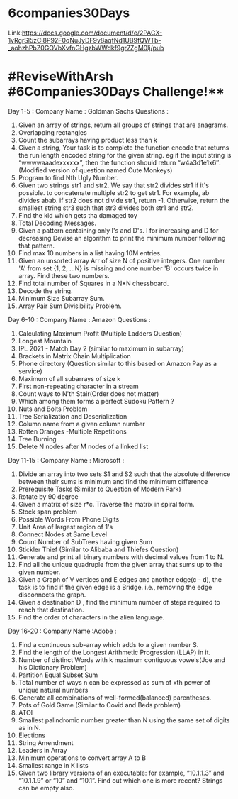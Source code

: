 # 6companies30Days

Link:https://docs.google.com/document/d/e/2PACX-1vRgrSl5zCl8P92F0qNuJyDF9v8aqfNd1UB9fQWTb-_aohzhPbZ0GOVbXvfnGHgzbWWdkf9gr7ZgM0lj/pub

# #ReviseWithArsh #6Companies30Days Challenge!**
Day 1-5 : Company Name : Goldman Sachs Questions :

1. Given an array of strings, return all groups of strings that are anagrams.
2. Overlapping rectangles
3. Count the subarrays having product less than k
4. Given a string, Your task is to complete the function encode that returns the run length encoded string for the given string.
eg if the input string is “wwwwaaadexxxxxx”, then the function should return “w4a3d1e1x6″.(Modified version of question named Cute Monkeys)
5. Program to find Nth Ugly Number.
6. Given two strings str1 and str2. We say that str2 divides str1 if it's possible. to concatenate multiple str2 to get str1. For example, ab divides abab. if str2 does not divide str1, return -1. Otherwise, return the smallest string str3 such that str3 divides both str1 and str2.
7. Find the kid which gets tha damaged toy
8. Total Decoding Messages.
9. Given a pattern containing only I's and D's. I for increasing and D for decreasing.Devise an algorithm to print the minimum number following that pattern.
10. Find max 10 numbers in a list having 10M entries.
11. Given an unsorted array Arr of size N of positive integers. One number 'A' from set {1, 2, …N} is missing and one number 'B' occurs twice in array. Find these two numbers.
12. Find total number of Squares in a N*N chessboard.
13. Decode the string.
14. Minimum Size Subarray Sum.
15. Array Pair Sum Divisibility Problem.

Day 6-10 : Company Name : Amazon Questions :
1. Calculating Maximum Profit (Multiple Ladders Question)
2. Longest Mountain 
3. IPL 2021 - Match Day 2 (similar to maximum in subarray)
4. Brackets in Matrix Chain Multiplication 
5. Phone directory (Question similar to this based on Amazon Pay as a service)
6. Maximum of all subarrays of size k
7. First non-repeating character in a stream
8. Count ways to N'th Stair(Order does not matter)
9. Which among them forms a perfect Sudoku Pattern ?
10. Nuts and Bolts Problem
11. Tree Serialization and Deserialization
12. Column name from a given column number
13. Rotten Oranges -Multiple Repetitions
14. Tree Burning 
15. Delete N nodes after M nodes of a linked list

Day 11-15 : Company Name : Microsoft  :
1. Divide an array into two sets S1 and S2 such that the absolute difference between their sums is minimum and find the minimum difference
2. Prerequisite Tasks (Similar to Question of Modern Park)
3. Rotate by 90 degree
4. Given a matrix of size r*c. Traverse the matrix in spiral form. 
5. Stock span problem
6. Possible Words From Phone Digits
7. Unit Area of largest region of 1's 
8. Connect Nodes at Same Level
9. Count Number of SubTrees having given Sum 
10. Stickler Thief (Similar to Alibaba and Thiefes Question) 
11. Generate and print all binary numbers with decimal values from 1 to N.  
12. Find all the unique quadruple from the given array that sums up to the given number.
13. Given a Graph of V vertices and E edges and another edge(c - d), the task is to find if the given edge is a Bridge. i.e., removing the edge disconnects the graph.
14. Given a destination D , find the minimum number of steps required to reach that destination.
15. Find the order of characters in the alien language.

Day 16-20 : Company Name :Adobe :

1. Find a continuous sub-array which adds to a given number S.
2. Find the length of the Longest Arithmetic Progression (LLAP) in it.
3. Number of distinct Words with k maximum contiguous vowels(Joe and his Dictionary Problem)
4. Partition Equal Subset Sum
5. Total number of ways n can be expressed as sum of xth power of unique natural numbers
6. Generate all combinations of well-formed(balanced) parentheses.
7. Pots of Gold Game (Similar to Covid and Beds problem)
8. ATOI 
9. Smallest palindromic number greater than N using the same set of digits as in N.
10. Elections
11. String Amendment
12. Leaders in Array
13. Minimum operations to convert array A to B 
14. Smallest range in K lists 
15. Given two library versions of an executable: for example, “10.1.1.3” and “10.1.1.9” or “10” and “10.1”. Find out which one is more recent? Strings can be empty also.

 

